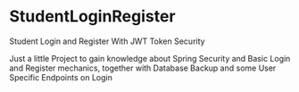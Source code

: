 # StudentLoginRegister
Student Login and Register With JWT Token Security

Just a little Project to gain knowledge about Spring Security and Basic Login and Register mechanics, together with Database Backup and some User Specific Endpoints on Login
